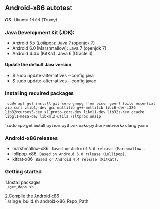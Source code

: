 ## Android-x86 autotest

***OS***: Ubuntu 14.04 (Trusty)

### Java Development Kit (JDK):
* Android 5.x (Lollipop): Java 7 (openjdk 7)
* Android 6.0 (Marshmallow): Java 7 (openjdk 7)
* Android 4.4.x (KitKat): Java 6 (Oracle 6)

#### Update the default Java version
* $ sudo update-alternatives --config java
* $ sudo update-alternatives --config javac

### Installing required packages
` sudo apt-get install git-core gnupg flex bison gperf build-essential 
  zip curl zlib1g-dev gcc-multilib g++-multilib libc6-dev-i386 
  lib32ncurses5-dev x11proto-core-dev libx11-dev lib32z-dev ccache 
  libgl1-mesa-dev libxml2-utils xsltproc unzip`
  <p>
  `sudo apt-get install python python-mako python-networkx clang yasm`

### Android-x86 releases
* marshmallow-x86
` Based on Android 6.0 release (Marshmallow).`
* lollipop-x86
` Based on Android 5.0 release (Lollipop).`
* kitkat-x86
` Based on Android 4.4 release (KitKat).`

### Getting started
1.Install packages
<br>
`./get_deps.sh`
<p>
2.Compile the Android-x86
<br>
`./single_build.sh android-x86_Repo_Path`

